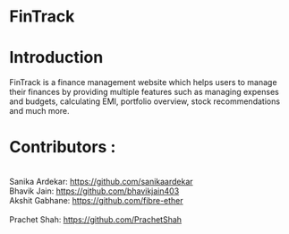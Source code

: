 # FinTrack

# Introduction

FinTrack is a finance management website which helps users to manage their finances by providing multiple features such as managing expenses and budgets, calculating EMI, portfolio overview, stock recommendations and much more.

# Contributors :
<br/>Sanika Ardekar: https://github.com/sanikaardekar
<br/>Bhavik Jain: https://github.com/bhavikjain403
<br/>Akshit Gabhane: https://github.com/fibre-ether<br/>
<br/>Prachet Shah: https://github.com/PrachetShah<br/>


